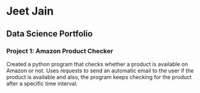 # Jeet Jain
## Data Science Portfolio

### Project 1: Amazon Product Checker
Created a python program that checks whether a product is available on Amazon or not. Uses requests to send an automatic email to the user if the product is available and also, the program keeps checking for the product after a specific time interval. 

